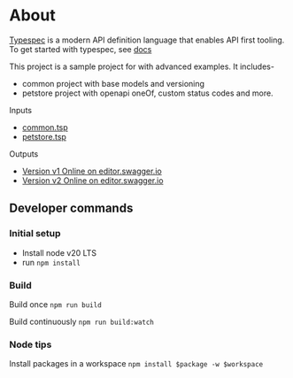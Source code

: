 # About

[Typespec](https://typespec.io) is a modern API definition language that enables API first tooling. To get started with typespec, see [docs](https://typespec.io/docs)

This project is a sample project for with advanced examples. It includes-
- common project with base models and versioning
- petstore project with openapi oneOf, custom status codes and more.


Inputs

- [common.tsp](common/common.tsp)
- [petstore.tsp](petstore/petstore.tsp)

Outputs

- [Version v1 Online on editor.swagger.io](https://editor.swagger.io/?url=https://raw.githubusercontent.com/rrevo/my-typespec-monorepo/main/petstore/tsp-output/%40typespec/openapi3/openapi.v1.yaml)
- [Version v2 Online on editor.swagger.io](https://editor.swagger.io/?url=https://raw.githubusercontent.com/rrevo/my-typespec-monorepo/main/petstore/tsp-output/%40typespec/openapi3/openapi.v2.yaml)

## Developer commands

### Initial setup

- Install node v20 LTS
- run `npm install`

### Build

Build once
`npm run build`

Build continuously
`npm run build:watch`

### Node tips

Install packages in a workspace
`npm install $package -w $workspace`
